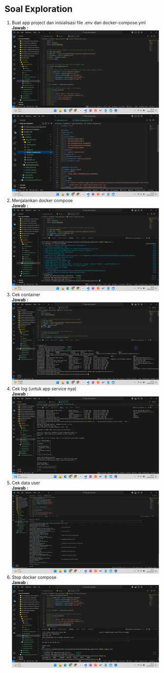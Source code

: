 # Soal Exploration

1. Buat app project dan inisialisasi file .env dan docker-compose.yml  
   **Jawab :**  
   ![preview](https://github.com/Ikaap/data_ika-purwanti/blob/main/10_Docker/screenshots/output_explo_1.png)  
   ![preview](https://github.com/Ikaap/data_ika-purwanti/blob/main/10_Docker/screenshots/output_explo_2.png)  
2. Menjalankan docker compose  
   **Jawab :**  
   ![preview](https://github.com/Ikaap/data_ika-purwanti/blob/main/10_Docker/screenshots/output_explo_3.png)  
3. Cek container  
   **Jawab :**  
   ![preview](https://github.com/Ikaap/data_ika-purwanti/blob/main/10_Docker/screenshots/output_explo_4.png)  
4. Cek log (untuk app service nya)  
   **Jawab :**  
   ![preview](https://github.com/Ikaap/data_ika-purwanti/blob/main/10_Docker/screenshots/output_explo_5.png)  
5. Cek data user  
   **Jawab :**  
   ![preview](https://github.com/Ikaap/data_ika-purwanti/blob/main/10_Docker/screenshots/output_explo_6.png)  
6. Stop docker compose  
   **Jawab :**  
   ![preview](https://github.com/Ikaap/data_ika-purwanti/blob/main/10_Docker/screenshots/output_explo_7.png)  